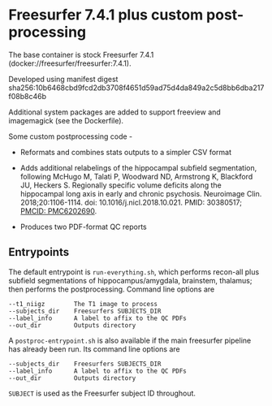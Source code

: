 # Freesurfer 7.4.1 plus custom post-processing

The base container is stock Freesurfer 7.4.1 (docker://freesurfer/freesurfer:7.4.1).

Developed using manifest digest sha256:10b6468cbd9fcd2db3708f4651d59ad75d4da849a2c5d8bb6dba217f08b8c46b

Additional system packages are added to support freeview and imagemagick 
(see the Dockerfile).

Some custom postprocessing code -

- Reformats and combines stats outputs to a simpler CSV format

- Adds additional relabelings of the hippocampal subfield segmentation, following
    McHugo M, Talati P, Woodward ND, Armstrong K, Blackford JU, Heckers S. 
    Regionally specific volume deficits along the hippocampal long axis in 
    early and chronic psychosis. Neuroimage Clin. 2018;20:1106-1114. 
    doi: 10.1016/j.nicl.2018.10.021. PMID: 30380517; 
    [PMCID: PMC6202690](https://www.ncbi.nlm.nih.gov/pmc/articles/PMC6202690/).

- Produces two PDF-format QC reports

## Entrypoints

The default entrypoint is `run-everything.sh`, which performs recon-all plus 
subfield segmentations of hippocampus/amygdala, brainstem, thalamus; then
performs the postprocessing. Command line options are

    --t1_niigz        The T1 image to process
    --subjects_dir    Freesurfers SUBJECTS_DIR
    --label_info      A label to affix to the QC PDFs
    --out_dir         Outputs directory

A `postproc-entrypoint.sh` is also available if the main freesurfer pipeline
has already been run. Its command line options are

    --subjects_dir    Freesurfers SUBJECTS_DIR
    --label_info      A label to affix to the QC PDFs
    --out_dir         Outputs directory

`SUBJECT` is used as the Freesurfer subject ID throughout.
